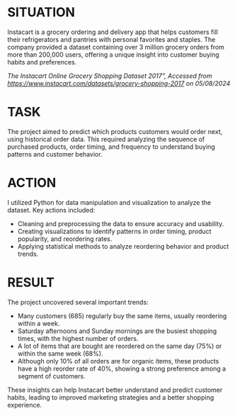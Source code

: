 # SITUATION
Instacart is a grocery ordering and delivery app that helps customers fill their refrigerators and pantries with personal favorites and staples. The company provided a dataset containing over 3 million grocery orders from more than 200,000 users, offering a unique insight into customer buying habits and preferences.

*The Instacart Online Grocery Shopping Dataset 2017”, Accessed from https://www.instacart.com/datasets/grocery-shopping-2017 on 05/08/2024*

# TASK
The project aimed to predict which products customers would order next, using historical order data. This required analyzing the sequence of purchased products, order timing, and frequency to understand buying patterns and customer behavior.

# ACTION
I utilized Python for data manipulation and visualization to analyze the dataset. Key actions included:

* Cleaning and preprocessing the data to ensure accuracy and usability.
* Creating visualizations to identify patterns in order timing, product popularity, and reordering rates.
* Applying statistical methods to analyze reordering behavior and product trends.
# RESULT
The project uncovered several important trends:

* Many customers (685) regularly buy the same items, usually reordering within a week.
* Saturday afternoons and Sunday mornings are the busiest shopping times, with the highest number of orders.
* A lot of items that are bought are reordered on the same day (75%) or within the same week (68%).
* Although only 10% of all orders are for organic items, these products have a high reorder rate of 40%, showing a strong preference among a segment of customers.
  
These insights can help Instacart better understand and predict customer habits, leading to improved marketing strategies and a better shopping experience.
